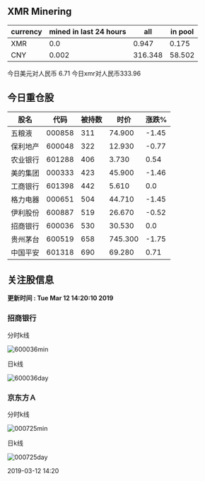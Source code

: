 ## XMR Minering

|currency|mined in last 24 hours|all|in pool|
|---|---|---|---|
|XMR|0.0|0.947|0.175|
|CNY|0.002|316.348|58.502|

今日美元对人民币 6.71	今日xmr对人民币333.96


## 今日重仓股 

|股名|代码|被持数|时价|涨跌%|
|---|---|---|---|---|
|五粮液|000858|311|74.900|-1.45|
|保利地产|600048|322|12.930|-0.77|
|农业银行|601288|406|3.730|0.54|
|美的集团|000333|423|45.900|-1.46|
|工商银行|601398|442|5.610|0.0|
|格力电器|000651|504|44.710|-1.45|
|伊利股份|600887|519|26.670|-0.52|
|招商银行|600036|530|30.530|0.0|
|贵州茅台|600519|658|745.300|-1.75|
|中国平安|601318|690|69.280|0.71|

## 关注股信息
**更新时间 : Tue Mar 12 14:20:10 2019**
### 招商银行 
分时k线

![600036min](http://image.sinajs.cn/newchart/min/n/sh600036.gif)

日k线

![600036day](http://image.sinajs.cn/newchart/daily/n/sh600036.gif)

### 京东方Ａ 
分时k线

![000725min](http://image.sinajs.cn/newchart/min/n/sz000725.gif)

日k线

![000725day](http://image.sinajs.cn/newchart/daily/n/sz000725.gif)

2019-03-12 14:20